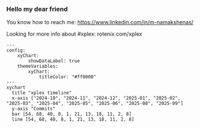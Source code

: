 ### Hello my dear friend
You know how to reach me: https://www.linkedin.com/in/m-namakshenas/

Looking for more info about #xplex: rotenix.com/xplex




<!-- XPLEX-PUSH-HISTORY-START -->

```mermaid
---
config:
    xyChart:
        showDataLabel: true
    themeVariables:
        xyChart:
            titleColor: "#ff0000"
---
xychart
  title "xplex timeline"
  x-axis ["2024-10", "2024-11", "2024-12", "2025-01", "2025-02", "2025-03", "2025-04", "2025-05", "2025-06", "2025-08", "2025-09"]
  y-axis "Commits"
  bar [54, 68, 40, 8, 1, 21, 13, 18, 11, 2, 8]
  line [54, 68, 40, 8, 1, 21, 13, 18, 11, 2, 8]
```

<!-- XPLEX-PUSH-HISTORY-END -->
